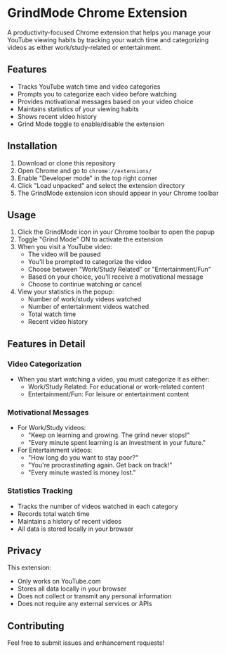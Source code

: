 # GrindMode Chrome Extension

A productivity-focused Chrome extension that helps you manage your YouTube viewing habits by tracking your watch time and categorizing videos as either work/study-related or entertainment.

## Features

- Tracks YouTube watch time and video categories
- Prompts you to categorize each video before watching
- Provides motivational messages based on your video choice
- Maintains statistics of your viewing habits
- Shows recent video history
- Grind Mode toggle to enable/disable the extension

## Installation

1. Download or clone this repository
2. Open Chrome and go to `chrome://extensions/`
3. Enable "Developer mode" in the top right corner
4. Click "Load unpacked" and select the extension directory
5. The GrindMode extension icon should appear in your Chrome toolbar

## Usage

1. Click the GrindMode icon in your Chrome toolbar to open the popup
2. Toggle "Grind Mode" ON to activate the extension
3. When you visit a YouTube video:
   - The video will be paused
   - You'll be prompted to categorize the video
   - Choose between "Work/Study Related" or "Entertainment/Fun"
   - Based on your choice, you'll receive a motivational message
   - Choose to continue watching or cancel
4. View your statistics in the popup:
   - Number of work/study videos watched
   - Number of entertainment videos watched
   - Total watch time
   - Recent video history

## Features in Detail

### Video Categorization
- When you start watching a video, you must categorize it as either:
  - Work/Study Related: For educational or work-related content
  - Entertainment/Fun: For leisure or entertainment content

### Motivational Messages
- For Work/Study videos:
  - "Keep on learning and growing. The grind never stops!"
  - "Every minute spent learning is an investment in your future."
- For Entertainment videos:
  - "How long do you want to stay poor?"
  - "You're procrastinating again. Get back on track!"
  - "Every minute wasted is money lost."

### Statistics Tracking
- Tracks the number of videos watched in each category
- Records total watch time
- Maintains a history of recent videos
- All data is stored locally in your browser

## Privacy

This extension:
- Only works on YouTube.com
- Stores all data locally in your browser
- Does not collect or transmit any personal information
- Does not require any external services or APIs

## Contributing

Feel free to submit issues and enhancement requests! 